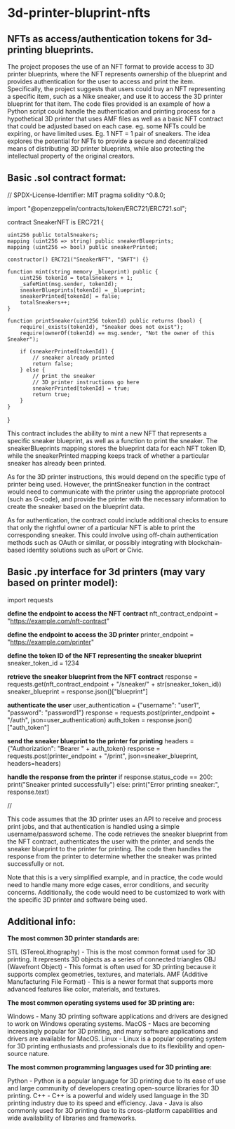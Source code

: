 # 3d-printer-bluprint-nfts
<h2>NFTs as access/authentication tokens for 3d-printing blueprints.</h2>

The project proposes the use of an NFT format to provide access to 3D printer blueprints, where the NFT represents ownership of the blueprint and provides authentication for the user to access and print the item. Specifically, the project suggests that users could buy an NFT representing a specific item, such as a Nike sneaker, and use it to access the 3D printer blueprint for that item. The code files provided is an example of how a Python script could handle the authentication and printing process for a hypothetical 3D printer that uses AMF files as well as a basic NFT contract that could be adjusted based on each case. eg. some NFTs could be expiring, or have limited uses. Eg. 1 NFT = 1 pair of sneakers. The idea explores the potential for NFTs to provide a secure and decentralized means of distributing 3D printer blueprints, while also protecting the intellectual property of the original creators.

<h2>Basic .sol contract format:</h2>

// SPDX-License-Identifier: MIT
pragma solidity ^0.8.0;

import "@openzeppelin/contracts/token/ERC721/ERC721.sol";

contract SneakerNFT is ERC721 {

    uint256 public totalSneakers;
    mapping (uint256 => string) public sneakerBlueprints;
    mapping (uint256 => bool) public sneakerPrinted;

    constructor() ERC721("SneakerNFT", "SNFT") {}

    function mint(string memory _blueprint) public {
        uint256 tokenId = totalSneakers + 1;
        _safeMint(msg.sender, tokenId);
        sneakerBlueprints[tokenId] = _blueprint;
        sneakerPrinted[tokenId] = false;
        totalSneakers++;
    }

    function printSneaker(uint256 tokenId) public returns (bool) {
        require(_exists(tokenId), "Sneaker does not exist");
        require(ownerOf(tokenId) == msg.sender, "Not the owner of this Sneaker");

        if (sneakerPrinted[tokenId]) {
            // sneaker already printed
            return false;
        } else {
            // print the sneaker
            // 3D printer instructions go here
            sneakerPrinted[tokenId] = true;
            return true;
        }
    }
}

This contract includes the ability to mint a new NFT that represents a specific sneaker blueprint, as well as a function to print the sneaker. The sneakerBlueprints mapping stores the blueprint data for each NFT token ID, while the sneakerPrinted mapping keeps track of whether a particular sneaker has already been printed.

As for the 3D printer instructions, this would depend on the specific type of printer being used. However, the printSneaker function in the contract would need to communicate with the printer using the appropriate protocol (such as G-code), and provide the printer with the necessary information to create the sneaker based on the blueprint data.

As for authentication, the contract could include additional checks to ensure that only the rightful owner of a particular NFT is able to print the corresponding sneaker. This could involve using off-chain authentication methods such as OAuth or similar, or possibly integrating with blockchain-based identity solutions such as uPort or Civic.

<h2>Basic .py interface for 3d printers (may vary based on printer model):</h2>

import requests

<b>define the endpoint to access the NFT contract</b>
nft_contract_endpoint = "https://example.com/nft-contract"

<b>define the endpoint to access the 3D printer</b>
printer_endpoint = "https://example.com/printer"

<b>define the token ID of the NFT representing the sneaker blueprint</b>
sneaker_token_id = 1234

<b>retrieve the sneaker blueprint from the NFT contract</b>
response = requests.get(nft_contract_endpoint + "/sneaker/" + str(sneaker_token_id))
sneaker_blueprint = response.json()["blueprint"]

<b>authenticate the user</b>
user_authentication = {"username": "user1", "password": "password1"}
response = requests.post(printer_endpoint + "/auth", json=user_authentication)
auth_token = response.json()["auth_token"]

<b>send the sneaker blueprint to the printer for printing</b>
headers = {"Authorization": "Bearer " + auth_token}
response = requests.post(printer_endpoint + "/print", json=sneaker_blueprint, headers=headers)

<b>handle the response from the printer</b>
if response.status_code == 200:
    print("Sneaker printed successfully")
else:
    print("Error printing sneaker:", response.text)
    
//
    
This code assumes that the 3D printer uses an API to receive and process print jobs, and that authentication is handled using a simple username/password scheme. The code retrieves the sneaker blueprint from the NFT contract, authenticates the user with the printer, and sends the sneaker blueprint to the printer for printing. The code then handles the response from the printer to determine whether the sneaker was printed successfully or not.

Note that this is a very simplified example, and in practice, the code would need to handle many more edge cases, error conditions, and security concerns. Additionally, the code would need to be customized to work with the specific 3D printer and software being used.  

<h2>Additional info:</h2>

<b>The most common 3D printer standards are:</b>

STL (STereoLithography) - This is the most common format used for 3D printing. It represents 3D objects as a series of connected triangles
OBJ (Wavefront Object) - This format is often used for 3D printing because it supports complex geometries, textures, and materials.
AMF (Additive Manufacturing File Format) - This is a newer format that supports more advanced features like color, materials, and textures.

<b>The most common operating systems used for 3D printing are:</b>

Windows - Many 3D printing software applications and drivers are designed to work on Windows operating systems.
MacOS - Macs are becoming increasingly popular for 3D printing, and many software applications and drivers are available for MacOS.
Linux - Linux is a popular operating system for 3D printing enthusiasts and professionals due to its flexibility and open-source nature.

<b>The most common programming languages used for 3D printing are:</b>

Python - Python is a popular language for 3D printing due to its ease of use and large community of developers creating open-source libraries for 3D printing.
C++ - C++ is a powerful and widely used language in the 3D printing industry due to its speed and efficiency.
Java - Java is also commonly used for 3D printing due to its cross-platform capabilities and wide availability of libraries and frameworks.
